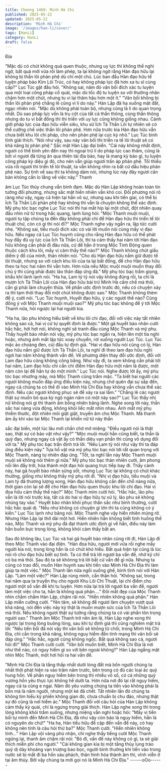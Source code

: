 ```yaml
---
title: Chương 1469: Minh Hà Chi
published: 2025-05-22
updated: 2025-05-22
description: 'Minh Hà Chi'
image: '/images/han-li/cover/'
tags: [HanLi]
category: HanLi
draft: false
---
```


Địa

"Mặc dù có chút không quá quen thuộc, nhưng uy lực thì không
thể nghi ngờ, bất quá mới vừa rồi làm phép, ta lại không ngờ rằng
Hàn đạo hữu lại không bị thần lôi phản phệ dù chỉ một chú. Lúc
ban đầu Hàn đạo hữu tế luyện pháp bảo Kim Lôi Trúc, có hay
không pháp lực đã hơn xa tu sĩ cùng cấp?" Lục Túc gật đầu hỏi.
"Không sai, năm đó vãn bối đích xác tu luyện qua một loại công
pháp cổ quái, mặc dù tốc độ tu luyện so với thường nhân chậm
hơn một chút, nhưng tu vi lại thâm hậu hơn một ít."
"Vãn bối không bị thần lôi phản phệ chẳng lẽ cũng vì lí do này."
Hàn Lập đã hạ xuống mặt đất, ngạc nhiên nói.
"Mặc dù không phải toàn bộ, nhưng cũng là lí do quan trọng nhất.
Dù sao pháp lực vốn là trụ cột của tất cả thần thông, cùng thần
thông nhưng do tu vi bất đồng thì thi triển với uy lực cũng không
giống nhau. Cảnh giới pháp lực của đạo hữu viễn siêu, khu sử Ích
Tà Thần Lôi tự nhiên sẽ có thể cưỡng chế việc thần lôi phản phệ.
Hơn nữa trước kia Hàn đạo hữu vẫn chưa biết khu lôi chi pháp,
cho nên phản phệ lại cực kỳ nhỏ." Lục Túc bình tĩnh giải thích.
"Nói như vậy, sau này vãn bối thi triển ra tế lôi thuật sẽ có khả
năng bị phản phệ." Sắc mặt Hàn Lập đại biến.
"Cái này không nhất định, ngươi có thể bình yên đến nay thì ngoại
trừ lí do pháp lực cao thâm, cũng là bởi vì ngươi đã từng ăn qua
thiên tài địa bảo, hay là mang kỳ bảo gì, tu luyện công pháp kỳ
diệu gì đó, cho nên vẫn giúp ngươi trấn áp phản phệ. Tối thiểu
vừa rồi ngươi thi triển tế lôi thuật, ta vẫn không nhìn ra bất cứ dấu
hiệu phản phệ nào. Sự tình về sau thì ta không dám nói, nhưng
lúc này đây ngươi căn bản không cần lo lắng về việc này." Thanh

âm Lục Túc thủy chung vẫn bình đạm.
Mặc dù Hàn Lập không hoàn toàn tin tưởng đối phương, nhưng
sắc mặt hiển nhiên vẫn khó coi.
Đối phương nói rõ ràng như vậy, ngay cả hiện tại hắn vô sự,
nhưng sau khi tiến giai, có thể bị Ích Tà Thần Lôi phản phệ hay
không thì vẫn là chuyện không thể xác định.
Mỹ phụ tóc bạc nghe Lục Túc nói thì hai mắt híp lại một chút, đột
nhiên quay đầu nhìn nữ tử trong hắc quang, lạnh lùng hỏi:
"Mộc Thanh muội muội, ngươi tụ tập chúng ta đến đây không phải
chỉ để Hàn đạo hữu thi triển tế lôi thuật chứ, còn có gì thì nói đi?"
Mộc Thanh nghe vậy ngẩn ra, lập tức cười nhẹ.
"Không sai, tiểu muội đích xác có vài lời muốn nói cùng mấy vị
đạo hữu. Nếu ngay cả Lục Túc huynh cũng cho rằng Hàn đạo
hữu có thể phát huy đầy đủ uy lực của Ích Tà Thần Lôi, thì ta cảm
thấy hai năm tới Hàn đạo hữu không cần phải đi đâu nữa, cứ để
hắn ở trong Mộc Tinh Động quen thuộc cách khu lôi, mấy vị cảm
thấy thế nào?" Mộc Thanh không chút giấu diếm ý đồ của mình,
thản nhiên nói.
"Cho dù Hàn đạo hữu nắm giữ được tế lôi thuật, nhưng so với
cách khu lôi của ta lại bất đồng, để cho Hàn đạo hữu theo ta học
hai năm thì vẫn hơn. Hơn nữa nếu Mộc muội muội muốn thay đổi
chủ ý thì cũng phải được lão thân đáp ứng đã." Mỹ phụ tóc bạc
trầm giọng, khẩu khí lành lạnh nói.
"Ha ha, Lam tỷ tỷ nói vậy không đúng rồi, ta chỉ là mượn Ích Tà
Thần Lôi của Hàn đạo hữu bài trừ Minh Hà cấm chế mà thôi, cần
gì phải làm chuyện thừa. Về phần ước định trước đó, nếu có
chuyện xảy ra thì tạm thời thay đổi một chút không được sao."
Mộc Thanh không thèm để ý, cười nói.
"Lục Túc huynh, Huyết đạo hữu, ý các ngươi thế nào? Cũng đồng
ý với Mộc Thanh muội muội sao?" Mỹ phụ tóc bạc không để ý tới
Mộc Thanh nữa, hỏi ngược lại hai người kia.

"Ha ha, lão phu không hiểu biết về khu lôi chi đạo, đối với việc này
tất nhiên không sao cả, hai vị cứ tự quyết định là được." Một gã
huyết bào nhân cười hắc hắc, hời hợt nói, không nghĩ sẽ tranh
đầu cùng Mộc Thanh và mỹ phụ.
Thấy huyết bào nhân nói vậy, mỹ phụ tóc bạc ngẩn ra, hiện lên
một tia nghi hoặc, nhưng ánh mắt lập tức xoay chuyển, rơi xuống
người Lục Túc.
Lục Túc mặc áo choàng đen, cúi đầu tự định giá.
"Hai vị đạo hữu nói cũng có lý, Hàn đạo hữu nắm giữ được Ích Tà
Thần Lôi, ta nghĩ đi theo lam đạo hữu nghỉ ngơi hai năm không
thành vấn đề. Về phương diện thay đổi ước định, đối với Lam đạo
hữu cũng không công bằng. Như vậy đi, ta xem không cần phải
tới hai năm, Lam đạo hữu chỉ cần chỉ điểm Hàn đạo hữu một năm
là được, một năm còn lại để hắn tự do một mình."
Lục Túc nói.
Nghe được lời ấy, mỹ phụ tóc bạc nhướng mày, mà Mộc Thanh
cũng trầm mặc.
"Ta biết hai người các ngươi không muốn đáp ứng điều kiện này,
nhưng chớ quên đại sự sắp đến, ngay cả chúng ta có thể đi vào
Minh Hà Chi Địa hay không vẫn chưa thể xác định. Nếu các ngươi
không phục sẽ để xảy ra sai lầm."
"Chẳng lẽ các ngươi thật sự muốn bỏ qua kỳ ngộ ngàn năm có
một này sao?" Lục Túc thấy nhị nữ không nói gì thì thanh âm
bỗng nhiên băng lãnh.
Nghe xong lời này, thần sắc hai nàng vừa động, không khỏi liếc
mắt nhìn nhau.
Ánh mắt mỹ phụ thiểm thước, đột nhiên môi giật giật, truyền âm
cho Mộc Thanh.
Mà thanh âm ấy khi vào tai Mộc Thanh lại khiến nữ tử này thần

sắc đại biến, một lúc lâu mới chần chờ mở miệng:
"Điều ngươi nói là thật sao, thật sự có bảo vật như vậy?"
"Mộc muội muội hẳn cũng biết, ta thần là quỷ đạo, nhưng ngay cả
vật ấy có thần diệu vạn phần thì cũng vô dụng đối với ta." Mỹ phụ
tóc bạc trấn định trả lời.
"Nếu Lam tỷ nói như vậy thì ta đáp ứng điều kiện này." Tựa hồ vật
mà mỹ phụ tóc bạc nói tới rất quan trọng với Mộc Thanh, nàng tự
nhiên đáp ứng.
"Tốt, ta nghĩ lần này Mộc Thanh muội muội sẽ không nói thêm gì
nữa." Mỹ phụ tóc bạc thản nhiên cười, âm phong nổi lên đầy trời,
hóa thành một đạo hôi quang trực tiếp bay đi.
Thấy cảnh này, hai gã huyết bào nhân sửng sốt, nhưng Lục Túc
lại không có chút khác thường, giống như không thấy mỹ phụ rời
đi.
"Nhị vị đạo hữu, tiểu muội và Lam tỷ đã thương lượng xong, Hàn
đạo hữu không cần đến chỗ nàng nữa, thời gian còn lại sẽ để cho
Hàn đạo hữu quen thuộc khu lôi chi đạo. Hai vị đọa hữu cảm thấy
thế nào?" Mộc Thanh mỉm cười hỏi.
"Hắc hắc, lão phu vẫn là lời nói trước kia, tất cả do hai vị đạo hữu
tự xử lý, lão phu sẽ không nhúng tay vào." Huyết bào nhân khôi
phục thần sắc như bình thường, cười hắc hắc quái dị.
"Nếu như không có chuyện gì lớn thì ta cũng không có ý kiến."
Lục Túc lạnh như băng nói.
Mộc Thanh nghe vậy hiển nhiên mừng rỡ.
Nhưng Hàn Lập lại thở dài một hơi.
Hiển nhiên hắn không biết tình huống thế nào, Mộc Thanh và mỹ
phụ đã đạt thành ước định gì về hắn, điều này làm hắn buồn bực
trong lòng, không khỏi cảm thấy bất an.

Sau đó không lâu, Lục Túc và hai gã huyết bào nhân cũng rời đi,
Hàn Lập đi theo Mộc Thanh vào đại điện.
"Hàn đọa hữu, ngươi mới vừa rồi nghe mấy người kia nói, trong
lòng hẳn là có chút khó hiểu. Bất quá hiện tại cũng là lúc nói rõ
cho đạo hữu biết sự tình. Ta có thể trả lời ngươi ba vấn đề, nhớ kỹ
chỉ có ba mà thôi. Sau đó ta sẽ khônng trả lời bất cứ vấn đề gì
nữa. Nhưng ta cũng có trao đổi, muốn Hàn huynh sau khi tiến vào
Minh Hà Chi Địa thì làm giúp ta một việc." Mộc Thanh lần nữa
ngồi xuống ghế, bình tĩnh nói với Hàn Lập.
"Làm một việc?" Hàn Lập rùng mình, cẩn thận hỏi.
"Không sai, trong hai năm qua ta truyền thụ cho ngươi Khu Lôi
Chi Thuật, lại chỉ điểm cho ngươi một số vấn đề khi tu luyện. Hơn
nữa lại trả lời ngươi ba vấn đề, ngươi làm một việc cho ta, hẳn là
không quá phận…." Đôi mắt đẹp của Mộc Thanh nhìn chằm chằm
Hàn Lập, chậm rãi nói.
"Hiển nhiên không quá phận." Hàn Lập miễn cưỡng cười.
"Yên tâm, sẽ không để ngươi làm chuyện vượt quá khả năng, nói
đến việc này kỳ thật là muốn mượn sức của Ích Tà Thần Lôi mà
thôi. Nếu không ngươi thật sự tưởng rằng chúng ta có vài phần
tôn trọng ngươi sao."
Thanh âm Mộc Thanh trở nên âm lệ, Hàn Lập nghe xong thì
ngược lại trong lòng buông lỏng, sau khi tự định giá thì cũng
nghiêm mặt trả lời:
"Nếu tiền bối đã nói vậy thì vãn bối sẽ không từ chối, trong Minh
Hà Chi Địa, chỉ cần trong khả năng, không nguy hiểm đến tính
mạng thì vãn bối sẽ đáp ứng."
"Hắc hắc, ngươi cũng không ngốc. Bất quá không sao cả, ngươi
hỏi đi!" Mộc Thanh cười cười.
"Vãn bối muốn biết, Minh Hà Chi Địa là nơi như thế nào, có nguy
hiểm gì so với bên ngoài không?" Hàn Lập ngẩng mặt nhìn Mộc
Thanh, một hơi hỏi ra hai vấn đề.

"Minh Hà Chi Địa là tầng thấp nhất dưới lòng đất mà bốn người
chúng ta nhất thời phát hiện ra vào trăm năm trước, bên trong có
đủ các loại ác quỷ hung hồn. Về phần nguy hiểm bên trong thì
nhiều vô số, có cả những quỷ vương hồn yêu thực lực không hề
dưới ta. Hơn nữa nơi đó lại rất nguy hiểm, ngay cả ta cũng e ngại.
Năm đó yêu vương chúng ta tiến vào không phải là bốn mà là
năm người, nhưng một kẻ đã chết. Tất nhiên lần đó chúng ta
không tìm hiểu kỹ phiến không gian đó, chưa chuẩn bị chu đáo,
nhưng thật sự đó cũng là nơi hiểm ác." Mộc Thanh đối với câu hỏi
của Hàn Lập không cảm thấy kỳ quái, chỉ là ngưng trọng giải
thích.
Hàn Lập nghe xong thì trong lòng không khỏi trầm xuống, nhưng
miệng vẫn nghi hoặc hỏi:
"Mấy vị tiền bối tự mình đến Minh Hà Chi Địa, đã như vậy còn bảo
là nguy hiểm, hẳn là có nguyên do chứ!"
"Ha ha, Hàn tiểu hữu đề cập đến vấn đề này, có hay không nên
tính là câu hỏi thứ ba?" Mộc Thanh cười.
"Hiển nhiên không tính…" Hàn Lập vội vàng phủ nhận, chỉ nghe
thấy tiếng cười Mộc Thanh ngừng lại, thanh âm chậm rãi nói:
"Bỏ đi, vấn đề này không có gì, ta sẽ giải thích miễn phí cho
ngươi."
"Cái không gian kia bị một tầng thủy lung tráo quỷ dị dày khoảng
vạn trượng bao bọc, người bình thường khi tiến vào trong nước sẽ
bị mất đi ba hồn sáu phách, thân hình hóa thành âm thi, vĩnh viễn
ở tại âm thủy. Bởi vậy chúng ta mới gọi nó là Minh Hà Chi Địa."
------oOo------

